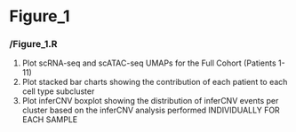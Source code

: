 # Figure_1
### /Figure_1.R
1. Plot scRNA-seq and scATAC-seq UMAPs for the Full Cohort (Patients 1-11)
1. Plot stacked bar charts showing the contribution of each patient to each cell type subcluster
1. Plot inferCNV boxplot showing the distribution of inferCNV events per cluster based on the inferCNV analysis performed INDIVIDUALLY FOR EACH SAMPLE
